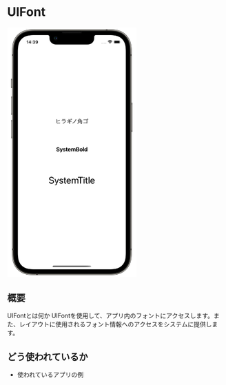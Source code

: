 # UIFont
<!-- GIF -->
<img src="UIFont.png" width="300">

## 概要
UIFontとは何か
UIFontを使用して、アプリ内のフォントにアクセスします。また、レイアウトに使用されるフォント情報へのアクセスをシステムに提供します。

## どう使われているか
- 使われているアプリの例

<!--## 前提知識 -->
<!--- [snippet名](https://githubの個別readmeへのリンク)-->
<!---->
<!--## 関連-->
<!--- [snippet名](https://githubの個別readmeへのリンク)-->


